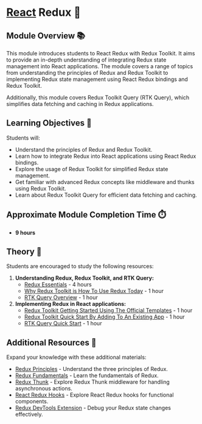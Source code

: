 # [React](https://github.com/rolling-scopes-school/tasks/tree/master/react) Redux 🌟

## Module Overview 📚

This module introduces students to React Redux with Redux Toolkit. It aims to provide an in-depth understanding of integrating Redux state management into React applications. The module covers a range of topics from understanding the principles of Redux and Redux Toolkit to implementing Redux state management using React Redux bindings and Redux Toolkit.

Additionally, this module covers Redux Toolkit Query (RTK Query), which simplifies data fetching and caching in Redux applications.

## Learning Objectives 🎯

Students will:

- Understand the principles of Redux and Redux Toolkit.
- Learn how to integrate Redux into React applications using React Redux bindings.
- Explore the usage of Redux Toolkit for simplified Redux state management.
- Get familiar with advanced Redux concepts like middleware and thunks using Redux Toolkit.
- Learn about Redux Toolkit Query for efficient data fetching and caching.

## Approximate Module Completion Time ⏱️

- **9 hours**

## Theory 📖

Students are encouraged to study the following resources:

1. **Understanding Redux, Redux Toolkit, and RTK Query:**
   - [Redux Essentials](https://redux.js.org/tutorials/essentials/part-1-overview-concepts) - 4 hours
   - [Why Redux Toolkit is How To Use Redux Today](https://redux-toolkit.js.org/introduction/why-rtk-is-redux-today) - 1 hour
   - [RTK Query Overview](https://redux-toolkit.js.org/rtk-query/overview) - 1 hour
2. **Implementing Redux in React applications:**
   - [Redux Toolkit Getting Started Using The Official Templates](https://redux-toolkit.js.org/introduction/getting-started) - 1 hour
   - [Redux Toolkit Quick Start By Adding To An Existing App](https://redux-toolkit.js.org/tutorials/quick-start) - 1 hour
   - [RTK Query Quick Start](https://redux-toolkit.js.org/tutorials/rtk-query/) - 1 hour

## Additional Resources 📘

Expand your knowledge with these additional materials:

- [Redux Principles](https://redux.js.org/introduction/three-principles) - Understand the three principles of Redux.
- [Redux Fundamentals](https://redux.js.org/tutorials/fundamentals/part-1-overview) - Learn the fundamentals of Redux.
- [Redux Thunk](https://redux.js.org/usage/writing-logic-thunks) - Explore Redux Thunk middleware for handling asynchronous actions.
- [React Redux Hooks](https://react-redux.js.org/api/hooks) - Explore React Redux hooks for functional components.
- [Redux DevTools Extension](https://redux.js.org/tutorials/fundamentals/part-6-async-logic#redux-devtools-extension) - Debug your Redux state changes effectively.
